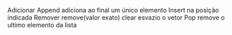 Adicionar
Append adiciona ao final um único elemento
Insert na posição indicada
Remover
remove(valor exato)
clear esvazio o vetor
Pop remove o ultimo elemento da lista